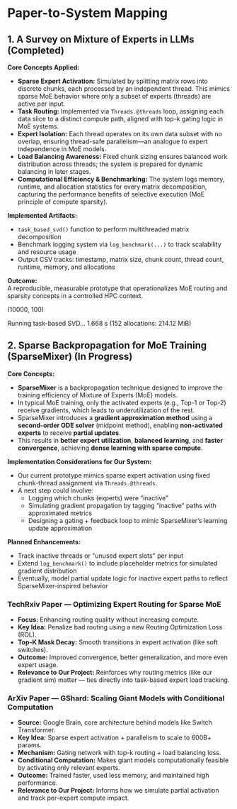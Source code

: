 # Paper-to-System Mapping

## 1. A Survey on Mixture of Experts in LLMs (Completed)

**Core Concepts Applied:**
- **Sparse Expert Activation:** Simulated by splitting matrix rows into discrete chunks, each processed by an independent thread. This mimics sparse MoE behavior where only a subset of experts (threads) are active per input.
- **Task Routing:** Implemented via `Threads.@threads` loop, assigning each data slice to a distinct compute path, aligned with top-k gating logic in MoE systems.
- **Expert Isolation:** Each thread operates on its own data subset with no overlap, ensuring thread-safe parallelism—an analogue to expert independence in MoE models.
- **Load Balancing Awareness:** Fixed chunk sizing ensures balanced work distribution across threads; the system is prepared for dynamic balancing in later stages.
- **Computational Efficiency & Benchmarking:** The system logs memory, runtime, and allocation statistics for every matrix decomposition, capturing the performance benefits of selective execution (MoE principle of compute sparsity).

**Implemented Artifacts:**
- `task_based_svd()` function to perform multithreaded matrix decomposition
- Benchmark logging system via `log_benchmark(...)` to track scalability and resource usage
- Output CSV tracks: timestamp, matrix size, chunk count, thread count, runtime, memory, and allocations

**Outcome:**  
A reproducible, measurable prototype that operationalizes MoE routing and sparsity concepts in a controlled HPC context.

(10000, 100)

Running task-based SVD...
  1.668 s (152 allocations: 214.12 MiB)

## 2. Sparse Backpropagation for MoE Training (SparseMixer) (In Progress)

**Core Concepts:**

- **SparseMixer** is a backpropagation technique designed to improve the training efficiency of Mixture of Experts (MoE) models.
- In typical MoE training, only the activated experts (e.g., Top-1 or Top-2) receive gradients, which leads to underutilization of the rest.
- SparseMixer introduces a **gradient approximation method** using a **second-order ODE solver** (midpoint method), enabling **non-activated experts** to receive **partial updates**.
- This results in **better expert utilization**, **balanced learning**, and **faster convergence**, achieving **dense learning with sparse compute**.

**Implementation Considerations for Our System:**

- Our current prototype mimics sparse expert activation using fixed chunk-thread assignment via `Threads.@threads`.
- A next step could involve:
  - Logging which chunks (experts) were “inactive”
  - Simulating gradient propagation by tagging “inactive” paths with approximated metrics
  - Designing a gating + feedback loop to mimic SparseMixer’s learning update approximation

**Planned Enhancements:**

- Track inactive threads or "unused expert slots" per input
- Extend `log_benchmark()` to include placeholder metrics for simulated gradient distribution
- Eventually, model partial update logic for inactive expert paths to reflect SparseMixer-inspired behavior

### TechRxiv Paper — Optimizing Expert Routing for Sparse MoE

- **Focus:** Enhancing routing quality without increasing compute.
- **Key Idea:** Penalize bad routing using a new Routing Optimization Loss (ROL).
- **Top-K Mask Decay:** Smooth transitions in expert activation (like soft switches).
- **Outcome:** Improved convergence, better generalization, and more even expert usage.
- **Relevance to Our Project:** Reinforces why routing metrics (like our gradient sim) matter — ties directly into task-based expert load tracking.

### ArXiv Paper — GShard: Scaling Giant Models with Conditional Computation

- **Source:** Google Brain, core architecture behind models like Switch Transformer.
- **Key Idea:** Sparse expert activation + parallelism to scale to 600B+ params.
- **Mechanism:** Gating network with top-k routing + load balancing loss.
- **Conditional Computation:** Makes giant models computationally feasible by activating only relevant experts.
- **Outcome:** Trained faster, used less memory, and maintained high performance.
- **Relevance to Our Project:** Informs how we simulate partial activation and track per-expert compute impact.
